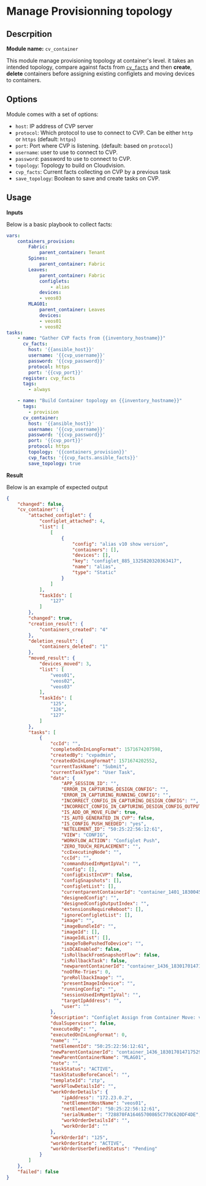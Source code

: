 # Manage Provisionning topology

## Descrpition

__Module name:__ `cv_container`

This module manage provisioning topology at container's level. it takes an intended topology, compare against facts from [`cv_facts`](cv_facts.md) and then __create__, __delete__ containers before assigning existing configlets and moving devices to containers.

## Options

Module comes with a set of options:

- `host`: IP address of CVP server
- `protocol`: Which protocol to use to connect to CVP. Can be either `http` or `https` (default: `https`)
- `port`: Port where CVP is listening. (default: based on `protocol`)
- `username`: user to use to connect to CVP.
- `password`: password to use to connect to CVP.
- `topology`: Topology to build on Cloudvision.
- `cvp_facts`: Current facts collecting on CVP by a previous task
- `save_topology`: Boolean to save and create tasks on CVP.

## Usage

__Inputs__

Below is a basic playbook to collect facts:

```yaml
vars:
    containers_provision:
        Fabric:
            parent_container: Tenant
        Spines:
            parent_container: Fabric
        Leaves:
            parent_container: Fabric
            configlets:
                - alias
            devices:
            - veos03
        MLAG01:
            parent_container: Leaves
            devices:
            - veos01
            - veos02
tasks:
    - name: "Gather CVP facts from {{inventory_hostname}}"
      cv_facts:
        host: '{{ansible_host}}'
        username: '{{cvp_username}}'
        password: '{{cvp_password}}'
        protocol: https
        port: '{{cvp_port}}'
      register: cvp_facts
      tags:
        - always

    - name: "Build Container topology on {{inventory_hostname}}"
      tags:
        - provision
      cv_container:
        host: '{{ansible_host}}'
        username: '{{cvp_username}}'
        password: '{{cvp_password}}'
        port: '{{cvp_port}}'
        protocol: https
        topology: '{{containers_provision}}'
        cvp_facts: '{{cvp_facts.ansible_facts}}'
        save_topology: true
```

__Result__

Below is an example of expected output

```json
{
    "changed": false,
    "cv_container": {
        "attached_configlet": {
            "configlet_attached": 4,
            "list": [
                [
                    {
                        "config": "alias v10 show version",
                        "containers": [],
                        "devices": [],
                        "key": "configlet_885_1325820320363417",
                        "name": "alias",
                        "type": "Static"
                    }
                ]
            ],
            "taskIds": [
                "127"
            ]
        },
        "changed": true,
        "creation_result": {
            "containers_created": "4"
        },
        "deletion_result": {
            "containers_deleted": "1"
        },
        "moved_result": {
            "devices_moved": 3,
            "list": [
                "veos01",
                "veos02",
                "veos03"
            ],
            "taskIds": [
                "125",
                "126",
                "127"
            ]
        },
        "tasks": [
            {
                "ccId": "",
                "completedOnInLongFormat": 1571674207598,
                "createdBy": "cvpadmin",
                "createdOnInLongFormat": 1571674202552,
                "currentTaskName": "Submit",
                "currentTaskType": "User Task",
                "data": {
                    "APP_SESSION_ID": "",
                    "ERROR_IN_CAPTURING_DESIGN_CONFIG": "",
                    "ERROR_IN_CAPTURING_RUNNING_CONFIG": "",
                    "INCORRECT_CONFIG_IN_CAPTURING_DESIGN_CONFIG": "",
                    "INCORRECT_CONFIG_IN_CAPTURING_DESIGN_CONFIG_OUTPUT_INDEX": "",
                    "IS_ADD_OR_MOVE_FLOW": true,
                    "IS_AUTO_GENERATED_IN_CVP": false,
                    "IS_CONFIG_PUSH_NEEDED": "yes",
                    "NETELEMENT_ID": "50:25:22:56:12:61",
                    "VIEW": "CONFIG",
                    "WORKFLOW_ACTION": "Configlet Push",
                    "ZERO_TOUCH_REPLACEMENT": "",
                    "ccExecutingNode": "",
                    "ccId": "",
                    "commandUsedInMgmtIpVal": "",
                    "config": [],
                    "configExistInCVP": false,
                    "configSnapshots": [],
                    "configletList": [],
                    "currentparentContainerId": "container_1401_1830045226427188",
                    "designedConfig": "",
                    "designedConfigOutputIndex": "",
                    "extensionsRequireReboot": [],
                    "ignoreConfigletList": [],
                    "image": "",
                    "imageBundleId": "",
                    "imageId": [],
                    "imageIdList": [],
                    "imageToBePushedToDevice": "",
                    "isDCAEnabled": false,
                    "isRollbackFromSnapshotFlow": false,
                    "isRollbackTask": false,
                    "newparentContainerId": "container_1436_1830170147175295",
                    "noOfRe-Tries": 0,
                    "preRollbackImage": "",
                    "presentImageInDevice": "",
                    "runningConfig": "",
                    "sessionUsedInMgmtIpVal": "",
                    "targetIpAddress": "",
                    "user": ""
                },
                "description": "Configlet Assign from Container Move: veos01",
                "dualSupervisor": false,
                "executedBy": "",
                "executedOnInLongFormat": 0,
                "name": "",
                "netElementId": "50:25:22:56:12:61",
                "newParentContainerId": "container_1436_1830170147175295",
                "newParentContainerName": "MLAG01",
                "note": "",
                "taskStatus": "ACTIVE",
                "taskStatusBeforeCancel": "",
                "templateId": "ztp",
                "workFlowDetailsId": "",
                "workOrderDetails": {
                    "ipAddress": "172.23.0.2",
                    "netElementHostName": "veos01",
                    "netElementId": "50:25:22:56:12:61",
                    "serialNumber": "728870FA16465700865C770C620DF4DE",
                    "workOrderDetailsId": "",
                    "workOrderId": ""
                },
                "workOrderId": "125",
                "workOrderState": "ACTIVE",
                "workOrderUserDefinedStatus": "Pending"
            }
        ]
    },
    "failed": false
}
```


